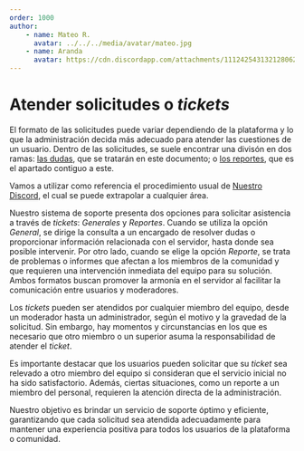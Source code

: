 ```yaml
---
order: 1000
author: 
    - name: Mateo R.
      avatar: ../../../media/avatar/mateo.jpg
    - name: Aranda
      avatar: https://cdn.discordapp.com/attachments/1112425431321280622/1136098234163548281/21cbd6c7efa053011d8d03b67dbea45d.png
---
```

# Atender solicitudes o <em>tickets</em>
El formato de las solicitudes puede variar dependiendo de la plataforma y lo que la administración decida más adecuado para atender las cuestiones de un usuario.
Dentro de las solicitudes, se suele encontrar una divisón en dos ramas: [las dudas](./solicitudes.md), que se tratarán en este documento; o [los reportes](./reportes.md), que es el apartado contiguo a este.

Vamos a utilizar como referencia el procedimiento usual de [Nuestro Discord](https://discord.gg/gatitos), el cual se puede extrapolar a cualquier área.

Nuestro sistema de soporte presenta dos opciones para solicitar asistencia a través de _tickets_: _Generales_ y _Reportes_. Cuando se utiliza la opción _General_, se dirige la consulta a un encargado de resolver dudas o proporcionar información relacionada con el servidor, hasta donde sea posible intervenir. Por otro lado, cuando se elige la opción _Reporte_, se trata de problemas o informes que afectan a los miembros de la comunidad y que requieren una intervención inmediata del equipo para su solución. Ambos formatos buscan promover la armonía en el servidor al facilitar la comunicación entre usuarios y moderadores.

Los _tickets_ pueden ser atendidos por cualquier miembro del equipo, desde un moderador hasta un administrador, según el motivo y la gravedad de la solicitud. Sin embargo, hay momentos y circunstancias en los que es necesario que otro miembro o un superior asuma la responsabilidad de atender el _ticket_.

Es importante destacar que los usuarios pueden solicitar que su _ticket_ sea relevado a otro miembro del equipo si consideran que el servicio inicial no ha sido satisfactorio. Además, ciertas situaciones, como un reporte a un miembro del personal, requieren la atención directa de la administración.

Nuestro objetivo es brindar un servicio de soporte óptimo y eficiente, garantizando que cada solicitud sea atendida adecuadamente para mantener una experiencia positiva para todos los usuarios de la plataforma o comunidad.